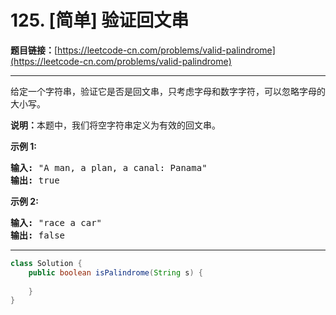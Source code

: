 # 125. [简单] 验证回文串

**题目链接：**[https://leetcode-cn.com/problems/valid-palindrome](https://leetcode-cn.com/problems/valid-palindrome)

---

<div class="content__1Y2H">
 <div class="notranslate">
  <p>给定一个字符串，验证它是否是回文串，只考虑字母和数字字符，可以忽略字母的大小写。</p> 
  <p><strong>说明：</strong>本题中，我们将空字符串定义为有效的回文串。</p> 
  <p><strong>示例 1:</strong></p> 
  <pre class="language-text"><strong>输入:</strong> "A man, a plan, a canal: Panama"
<strong>输出:</strong> true
</pre> 
  <p><strong>示例 2:</strong></p> 
  <pre class="language-text"><strong>输入:</strong> "race a car"
<strong>输出:</strong> false
</pre> 
 </div>
</div>

---

```java
class Solution {
    public boolean isPalindrome(String s) {
        
    }
}
```
